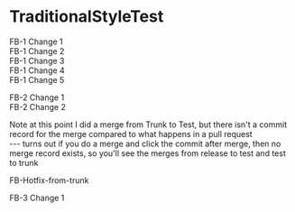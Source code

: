 # TraditionalStyleTest



FB-1 Change 1  
FB-1 Change 2  
FB-1 Change 3  
FB-1 Change 4  
FB-1 Change 5

FB-2 Change 1  
FB-2 Change 2

Note at this point I did a merge from Trunk to Test, but there isn't a commit record for the merge compared to what happens in a pull request   
--- turns out if you do a merge and click the commit after merge, then no merge record exists, so you'll see the merges from release to test and test to trunk

FB-Hotfix-from-trunk

FB-3 Change 1
